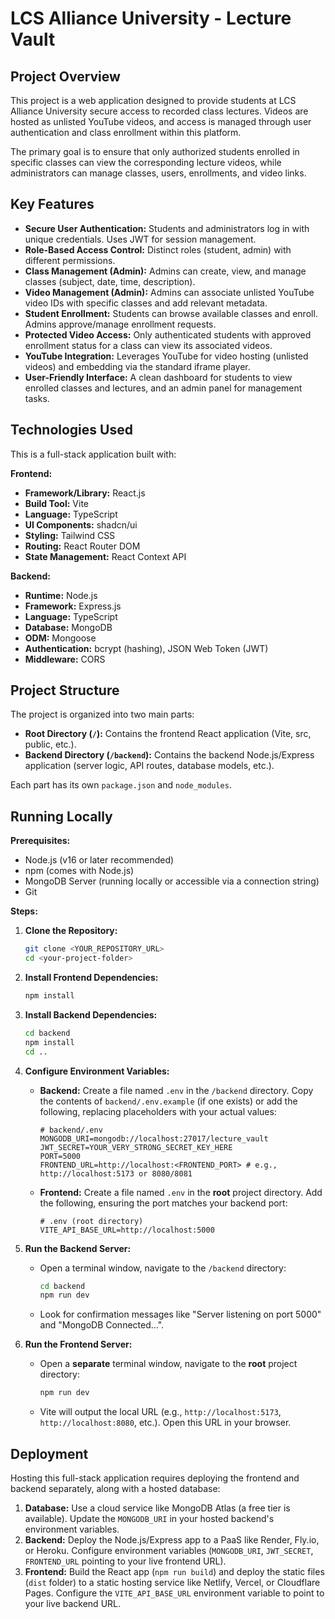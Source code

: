 # LCS Alliance University - Lecture Vault

## Project Overview

This project is a web application designed to provide students at LCS Alliance University secure access to recorded class lectures. Videos are hosted as unlisted YouTube videos, and access is managed through user authentication and class enrollment within this platform.

The primary goal is to ensure that only authorized students enrolled in specific classes can view the corresponding lecture videos, while administrators can manage classes, users, enrollments, and video links.

## Key Features

*   **Secure User Authentication:** Students and administrators log in with unique credentials. Uses JWT for session management.
*   **Role-Based Access Control:** Distinct roles (student, admin) with different permissions.
*   **Class Management (Admin):** Admins can create, view, and manage classes (subject, date, time, description).
*   **Video Management (Admin):** Admins can associate unlisted YouTube video IDs with specific classes and add relevant metadata.
*   **Student Enrollment:** Students can browse available classes and enroll. Admins approve/manage enrollment requests.
*   **Protected Video Access:** Only authenticated students with approved enrollment status for a class can view its associated videos.
*   **YouTube Integration:** Leverages YouTube for video hosting (unlisted videos) and embedding via the standard iframe player.
*   **User-Friendly Interface:** A clean dashboard for students to view enrolled classes and lectures, and an admin panel for management tasks.

## Technologies Used

This is a full-stack application built with:

**Frontend:**

*   **Framework/Library:** React.js
*   **Build Tool:** Vite
*   **Language:** TypeScript
*   **UI Components:** shadcn/ui
*   **Styling:** Tailwind CSS
*   **Routing:** React Router DOM
*   **State Management:** React Context API

**Backend:**

*   **Runtime:** Node.js
*   **Framework:** Express.js
*   **Language:** TypeScript
*   **Database:** MongoDB
*   **ODM:** Mongoose
*   **Authentication:** bcrypt (hashing), JSON Web Token (JWT)
*   **Middleware:** CORS

## Project Structure

The project is organized into two main parts:

*   **Root Directory (`/`):** Contains the frontend React application (Vite, src, public, etc.).
*   **Backend Directory (`/backend`):** Contains the backend Node.js/Express application (server logic, API routes, database models, etc.).

Each part has its own `package.json` and `node_modules`.

## Running Locally

**Prerequisites:**

*   Node.js (v16 or later recommended)
*   npm (comes with Node.js)
*   MongoDB Server (running locally or accessible via a connection string)
*   Git

**Steps:**

1.  **Clone the Repository:**
    ```bash
    git clone <YOUR_REPOSITORY_URL>
    cd <your-project-folder>
    ```

2.  **Install Frontend Dependencies:**
    ```bash
    npm install
    ```

3.  **Install Backend Dependencies:**
    ```bash
    cd backend
    npm install
    cd .. 
    ```

4.  **Configure Environment Variables:**
    *   **Backend:** Create a file named `.env` in the `/backend` directory. Copy the contents of `backend/.env.example` (if one exists) or add the following, replacing placeholders with your actual values:
        ```dotenv
        # backend/.env
        MONGODB_URI=mongodb://localhost:27017/lecture_vault 
        JWT_SECRET=YOUR_VERY_STRONG_SECRET_KEY_HERE
        PORT=5000
        FRONTEND_URL=http://localhost:<FRONTEND_PORT> # e.g., http://localhost:5173 or 8080/8081
        ```
    *   **Frontend:** Create a file named `.env` in the **root** project directory. Add the following, ensuring the port matches your backend port:
        ```dotenv
        # .env (root directory)
        VITE_API_BASE_URL=http://localhost:5000 
        ```

5.  **Run the Backend Server:**
    *   Open a terminal window, navigate to the `/backend` directory:
        ```bash
        cd backend
        npm run dev 
        ```
    *   Look for confirmation messages like "Server listening on port 5000" and "MongoDB Connected...".

6.  **Run the Frontend Server:**
    *   Open a **separate** terminal window, navigate to the **root** project directory:
        ```bash
        npm run dev
        ```
    *   Vite will output the local URL (e.g., `http://localhost:5173`, `http://localhost:8080`, etc.). Open this URL in your browser.

## Deployment

Hosting this full-stack application requires deploying the frontend and backend separately, along with a hosted database:

1.  **Database:** Use a cloud service like MongoDB Atlas (a free tier is available). Update the `MONGODB_URI` in your hosted backend's environment variables.
2.  **Backend:** Deploy the Node.js/Express app to a PaaS like Render, Fly.io, or Heroku. Configure environment variables (`MONGODB_URI`, `JWT_SECRET`, `FRONTEND_URL` pointing to your live frontend URL).
3.  **Frontend:** Build the React app (`npm run build`) and deploy the static files (`dist` folder) to a static hosting service like Netlify, Vercel, or Cloudflare Pages. Configure the `VITE_API_BASE_URL` environment variable to point to your live backend URL.
